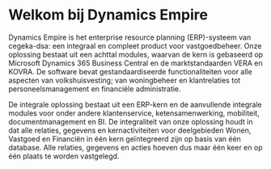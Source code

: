 # Welkom bij Dynamics Empire

Dynamics Empire is het enterprise resource planning (ERP)-systeem van cegeka-dsa: een integraal en compleet product voor vastgoedbeheer. Onze oplossing bestaat uit een achttal modules, waarvan de kern is gebaseerd op Microsoft Dynamics 365 Business Central en de marktstandaarden VERA en KOVRA. De software bevat gestandaardiseerde functionaliteiten voor alle aspecten van volkshuisvesting; van woningbeheer en klantrelaties tot personeelsmanagement en financiële administratie.

De integrale oplossing bestaat uit een ERP-kern en de aanvullende integrale modules voor onder andere klantenservice, ketensamenwerking, mobiliteit, documentmanagement en BI. De integraliteit van onze oplossing houdt in dat alle relaties, gegevens en kernactiviteiten voor deelgebieden Wonen, Vastgoed en Financiën in één kern geïntegreerd zijn op basis van één database. Alle relaties, gegevens en acties hoeven dus maar één keer en op één plaats te worden vastgelegd.